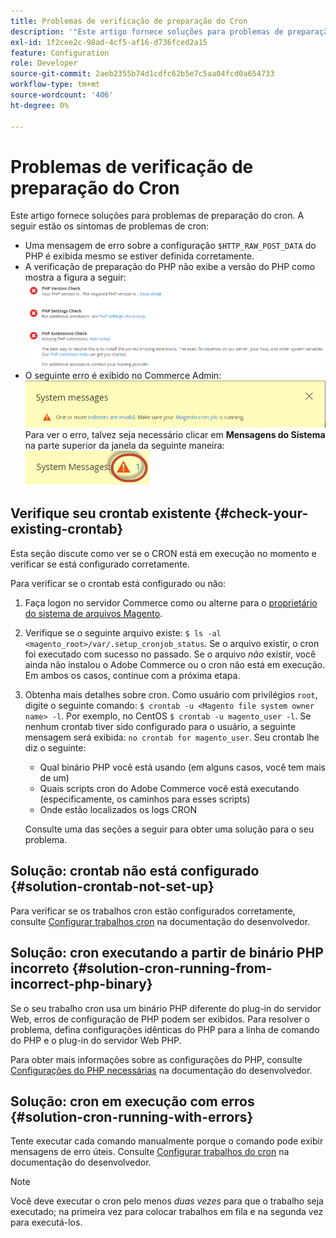 ```yaml
---
title: Problemas de verificação de preparação do Cron
description: '"Este artigo fornece soluções para problemas de preparação do cron. Os seguintes são sintomas de problemas cron:'''
exl-id: 1f2cee2c-98ad-4cf5-af16-d736fced2a15
feature: Configuration
role: Developer
source-git-commit: 2aeb2355b74d1cdfc62b5e7c5aa04fcd0a654733
workflow-type: tm+mt
source-wordcount: '406'
ht-degree: 0%

---
```


# Problemas de verificação de preparação do Cron

Este artigo fornece soluções para problemas de preparação do cron. A seguir estão os sintomas de problemas de cron:

* Uma mensagem de erro sobre a configuração `$HTTP_RAW_POST_DATA` do PHP é exibida mesmo se estiver definida corretamente.
* A verificação de preparação do PHP não exibe a versão do PHP como mostra a figura a seguir:
  ![upgr-tshoot-no-cron.png](assets/upgr-tshoot-no-cron.png)
* O seguinte erro é exibido no Commerce Admin:
  ![compman-cron-not-running.png](assets/compman-cron-not-running.png)
Para ver o erro, talvez seja necessário clicar em **Mensagens do Sistema** na parte superior da janela da seguinte maneira:
  ![compman_sys-messages.png](assets/compman_sys-messages.png)

## Verifique seu crontab existente {#check-your-existing-crontab}

Esta seção discute como ver se o CRON está em execução no momento e verificar se está configurado corretamente.

Para verificar se o crontab está configurado ou não:

1. Faça logon no servidor Commerce como ou alterne para o [proprietário do sistema de arquivos Magento](https://experienceleague.adobe.com/en/docs/commerce-operations/installation-guide/prerequisites/file-system/overview).
1. Verifique se o seguinte arquivo existe: `$ ls -al <magento_root>/var/.setup_cronjob_status`. Se o arquivo existir, o cron foi executado com sucesso no passado. Se o arquivo *não* existir, você ainda não instalou o Adobe Commerce ou o cron não está em execução. Em ambos os casos, continue com a próxima etapa.
1. Obtenha mais detalhes sobre cron. Como usuário com privilégios `root`, digite o seguinte comando: `$ crontab -u <Magento file system owner name> -l`. Por exemplo, no CentOS `$ crontab -u magento_user -l`. Se nenhum crontab tiver sido configurado para o usuário, a seguinte mensagem será exibida:    `no crontab for magento_user`. Seu crontab lhe diz o seguinte:
   * Qual binário PHP você está usando (em alguns casos, você tem mais de um)
   * Quais scripts cron do Adobe Commerce você está executando (especificamente, os caminhos para esses scripts)
   * Onde estão localizados os logs CRON

   Consulte uma das seções a seguir para obter uma solução para o seu problema.

## Solução: crontab não está configurado {#solution-crontab-not-set-up}

Para verificar se os trabalhos cron estão configurados corretamente, consulte [Configurar trabalhos cron](https://experienceleague.adobe.com/en/docs/commerce-operations/installation-guide/next-steps/configuration) na documentação do desenvolvedor.

## Solução: cron executando a partir de binário PHP incorreto {#solution-cron-running-from-incorrect-php-binary}

Se o seu trabalho cron usa um binário PHP diferente do plug-in do servidor Web, erros de configuração de PHP podem ser exibidos. Para resolver o problema, defina configurações idênticas do PHP para a linha de comando do PHP e o plug-in do servidor Web PHP.

Para obter mais informações sobre as configurações do PHP, consulte [Configurações do PHP necessárias](https://experienceleague.adobe.com/en/docs/commerce-operations/installation-guide/prerequisites/php-settings) na documentação do desenvolvedor.

## Solução: cron em execução com erros {#solution-cron-running-with-errors}

Tente executar cada comando manualmente porque o comando pode exibir mensagens de erro úteis. Consulte [Configurar trabalhos do cron](https://experienceleague.adobe.com/en/docs/commerce-operations/installation-guide/next-steps/configuration) na documentação do desenvolvedor.

>[!NOTE]
>
>Você deve executar o cron pelo menos *duas vezes* para que o trabalho seja executado; na primeira vez para colocar trabalhos em fila e na segunda vez para executá-los.
